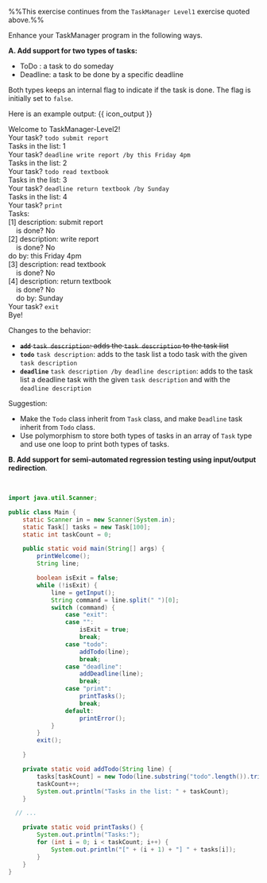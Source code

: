 <panel header="{{ icon_Q }} TaskManager Level 2">
<div id="body">

<panel type="seamless" src="../../project/taskManager/q-taskManagerLevel1.md#main" header="{{ icon_prereq }} TM-L1" minimized />

%%This exercise continues from the `TaskManager Level1` exercise quoted above.%%

<div id="main">

Enhance your TaskManager program in the following ways.

**A. Add support for two types of tasks:**
  * ToDo : a task to do someday
  * Deadline: a task to be done by a specific deadline

Both types keeps an internal flag to indicate if the task is done. The flag is initially set to `false`.

Here is an example output: {{ icon_output }}

<box>
<div class="text-monospace">

Welcome to TaskManager-Level2!
<br>Your task? `todo submit report`
<br>Tasks in the list: 1
<br>Your task? `deadline write report /by this Friday 4pm`
<br>Tasks in the list: 2
<br>Your task? `todo read textbook`
<br>Tasks in the list: 3
<br>Your task? `deadline return textbook /by Sunday`
<br>Tasks in the list: 4
<br>Your task? `print`
<br>Tasks:
<br>[1] description: submit report
<br>&nbsp;&nbsp;&nbsp;&nbsp;is done? No
<br>[2] description: write report
<br>&nbsp;&nbsp;&nbsp;&nbsp;is done? No
<br>do by:  this Friday 4pm
<br>[3] description: read textbook
<br>&nbsp;&nbsp;&nbsp;&nbsp;is done? No
<br>[4] description: return textbook
<br>&nbsp;&nbsp;&nbsp;&nbsp;is done? No
<br>&nbsp;&nbsp;&nbsp;&nbsp;do by:  Sunday
<br>Your task? `exit`
<br>Bye!
</div>
</box>

Changes to the behavior:
* ~~**`add`** `task description`: adds the `task description` to the task list~~
* **`todo`** `task description`: adds to the task list a todo task with the given `task description`
* **`deadline`** `task description /by deadline description`: adds to the task list a deadline task with the given `task description` and with the `deadline description`

Suggestion:
* Make the `Todo` class inherit from `Task` class, and make `Deadline` task inherit from `Todo` class.
* Use polymorphism to store both types of tasks in an array of `Task` type and use one loop to print both types of tasks.

**B. Add support for <trigger trigger="click" for="modal:taskManagerLevel2-testingClis">semi-automated regression testing using input/output redirection</trigger>**.

<modal large title="Textbook »" id="modal:taskManagerLevel2-testingClis">
  <include src="../../../testing/testAutomation/testingTextUis/unit-inElsewhere-asFlat.md" boilerplate />
</modal>

<panel type="seamless" header="Partial solution">

```java
import java.util.Scanner;

public class Main {
    static Scanner in = new Scanner(System.in);
    static Task[] tasks = new Task[100];
    static int taskCount = 0;

    public static void main(String[] args) {
        printWelcome();
        String line;

        boolean isExit = false;
        while (!isExit) {
            line = getInput();
            String command = line.split(" ")[0];
            switch (command) {
                case "exit":
                case "":
                    isExit = true;
                    break;
                case "todo":
                    addTodo(line);
                    break;
                case "deadline":
                    addDeadline(line);
                    break;
                case "print":
                    printTasks();
                    break;
                default:
                    printError();
            }
        }
        exit();

    }

    private static void addTodo(String line) {
        tasks[taskCount] = new Todo(line.substring("todo".length()).trim());
        taskCount++;
        System.out.println("Tasks in the list: " + taskCount);
    }

  // ...

    private static void printTasks() {
        System.out.println("Tasks:");
        for (int i = 0; i < taskCount; i++) {
            System.out.println("[" + (i + 1) + "] " + tasks[i]);
        }
    }
}
```
</panel>

</div>

</div>
</panel>
